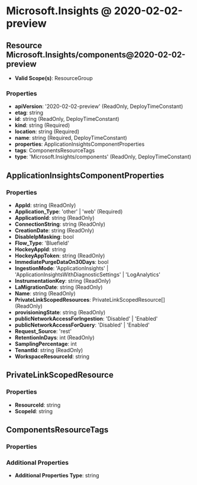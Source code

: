 # Microsoft.Insights @ 2020-02-02-preview

## Resource Microsoft.Insights/components@2020-02-02-preview
* **Valid Scope(s)**: ResourceGroup
### Properties
* **apiVersion**: '2020-02-02-preview' (ReadOnly, DeployTimeConstant)
* **etag**: string
* **id**: string (ReadOnly, DeployTimeConstant)
* **kind**: string (Required)
* **location**: string (Required)
* **name**: string (Required, DeployTimeConstant)
* **properties**: ApplicationInsightsComponentProperties
* **tags**: ComponentsResourceTags
* **type**: 'Microsoft.Insights/components' (ReadOnly, DeployTimeConstant)

## ApplicationInsightsComponentProperties
### Properties
* **AppId**: string (ReadOnly)
* **Application_Type**: 'other' | 'web' (Required)
* **ApplicationId**: string (ReadOnly)
* **ConnectionString**: string (ReadOnly)
* **CreationDate**: string (ReadOnly)
* **DisableIpMasking**: bool
* **Flow_Type**: 'Bluefield'
* **HockeyAppId**: string
* **HockeyAppToken**: string (ReadOnly)
* **ImmediatePurgeDataOn30Days**: bool
* **IngestionMode**: 'ApplicationInsights' | 'ApplicationInsightsWithDiagnosticSettings' | 'LogAnalytics'
* **InstrumentationKey**: string (ReadOnly)
* **LaMigrationDate**: string (ReadOnly)
* **Name**: string (ReadOnly)
* **PrivateLinkScopedResources**: PrivateLinkScopedResource[] (ReadOnly)
* **provisioningState**: string (ReadOnly)
* **publicNetworkAccessForIngestion**: 'Disabled' | 'Enabled'
* **publicNetworkAccessForQuery**: 'Disabled' | 'Enabled'
* **Request_Source**: 'rest'
* **RetentionInDays**: int (ReadOnly)
* **SamplingPercentage**: int
* **TenantId**: string (ReadOnly)
* **WorkspaceResourceId**: string

## PrivateLinkScopedResource
### Properties
* **ResourceId**: string
* **ScopeId**: string

## ComponentsResourceTags
### Properties
### Additional Properties
* **Additional Properties Type**: string


